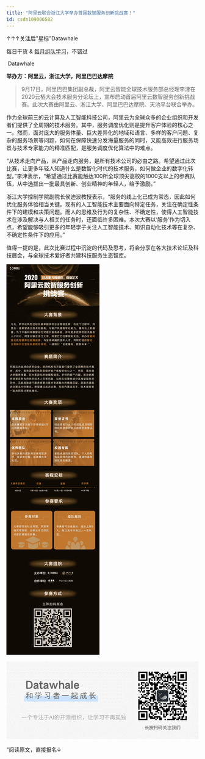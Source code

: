```yaml
---
title: "阿里云联合浙江大学举办首届数智服务创新挑战赛！"
id: csdn109006582
---
```


↑↑↑关注后"星标"Datawhale

每日干货 & [每月组队学习](https://mp.weixin.qq.com/mp/appmsgalbum?__biz=MzIyNjM2MzQyNg%3D%3D&action=getalbum&album_id=1338040906536108033#wechat_redirect)，不错过

 Datawhale 

**举办方：阿里云，浙江大学，阿里巴巴达摩院**

> 9月17日，阿里巴巴集团副总裁，阿里云智能全球技术服务部总经理李津在2020云栖大会技术服务分论坛上，宣布启动首届阿里云数智服务创新挑战赛。此次大赛由阿里云、浙江大学、阿里巴巴达摩院、天池平台联合举办。

作为全球前三的云计算及人工智能科技公司，阿里云为全球众多的企业组织和开发者们提供了全周期的技术服务。其中，服务调度优化则是提升客户体验的核心之一。然而，面对庞大的服务体量、巨大差异化的地域和语言、多样的客户问题、复杂的服务场景等问题，如何在保障快速分发海量服务的同时，又能高效进行服务场景与技术专家能力的精准匹配，是服务调度优化算法中的难点。

“从技术走向产品，从产品走向服务，是所有技术公司的必由之路。希望通过此次比赛，让更多年轻人知道什么是数智化时代的技术服务，如何做企业的数字化转型。”李津表示，“希望通过比赛能触达100所全球顶尖高校的1000支以上的参赛队伍，从中选拔出一批最具创新、创业精神的年轻人，给予激励。”

浙江大学控制学院副院长侯迪波教授表示，“服务的线上化已成为常态，因此如何优化服务体验相当关键。现有的人工智能技术主要面向特定任务，关注在确定性条件下的建模和决策问题。而人的思维及行为的复杂性、不确定性，使得人工智能技术在涉及解决与人相关的任务时，还面临许多困难。本次大赛以‘服务’作为切入点，希望能够吸引更多的年轻学子关注人工智能技术、知识自动化技术等在复杂、不确定性条件下的应用。”

值得一提的是，此次比赛过程中沉淀的代码及思考，将会分享在各大技术论坛及科技展会，与全球技术爱好者共建科技服务生态智库。

![](../img/e6832878807c7e01961f8215fbb74b38.png)

![](../img/ac1260bd6d55ebcd4401293b8b1ef5ff.png)

“阅读原文，直接报名↓